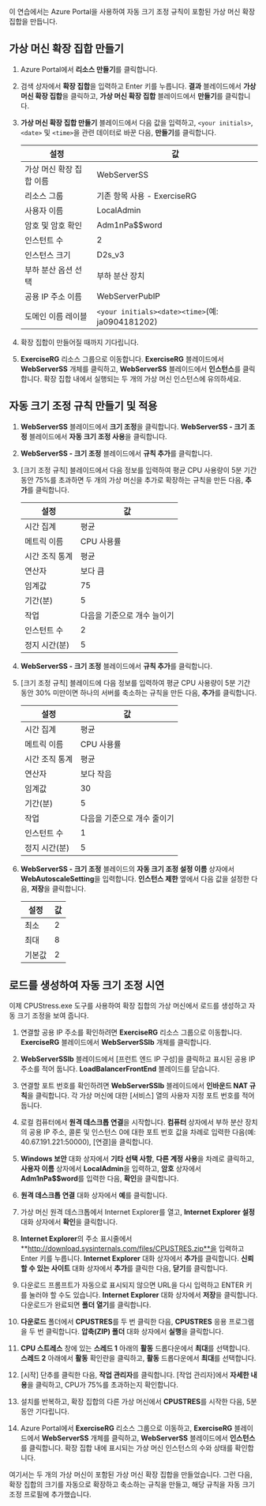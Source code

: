 이 연습에서는 Azure Portal을 사용하여 자동 크기 조정 규칙이 포함된 가상 머신 확장 집합을 만듭니다.

## <a name="create-a-virtual-machine-scale-set"></a>가상 머신 확장 집합 만들기

1. Azure Portal에서 **리소스 만들기**를 클릭합니다.

1. 검색 상자에서 **확장 집합**을 입력하고 Enter 키를 누릅니다. **결과** 블레이드에서 **가상 머신 확장 집합**을 클릭하고, **가상 머신 확장 집합** 블레이드에서 **만들기**를 클릭합니다.

1. **가상 머신 확장 집합 만들기** 블레이드에서 다음 값을 입력하고, `<your initials>`, `<date>` 및 `<time>`을 관련 데이터로 바꾼 다음, **만들기**를 클릭합니다.

    |설정|값|
    |---|---|
    |가상 머신 확장 집합 이름|WebServerSS|
    |리소스 그룹|기존 항목 사용 - ExerciseRG|
    |사용자 이름|LocalAdmin|
    |암호 및 암호 확인|Adm1nPa$$word|
    |인스턴트 수|2|
    |인스턴스 크기|D2s_v3|
    |부하 분산 옵션 선택|부하 분산 장치|
    |공용 IP 주소 이름|WebServerPubIP|
    |도메인 이름 레이블|`<your initials><date><time>`(예: ja0904181202)|

1. 확장 집합이 만들어질 때까지 기다립니다.

1. **ExerciseRG** 리소스 그룹으로 이동합니다. **ExerciseRG** 블레이드에서 **WebServerSS** 개체를 클릭하고, **WebServerSS** 블레이드에서 **인스턴스**를 클릭합니다. 확장 집합 내에서 실행되는 두 개의 가상 머신 인스턴스에 유의하세요.

## <a name="create-and-apply-autoscale-rules"></a>자동 크기 조정 규칙 만들기 및 적용

1. **WebServerSS** 블레이드에서 **크기 조정**을 클릭합니다. **WebServerSS - 크기 조정** 블레이드에서 **자동 크기 조정 사용**을 클릭합니다.

1. **WebServerSS - 크기 조정** 블레이드에서 **규칙 추가**를 클릭합니다.

1. [크기 조정 규칙] 블레이드에서 다음 정보를 입력하여 평균 CPU 사용량이 5분 기간 동안 75%를 초과하면 두 개의 가상 머신을 추가로 확장하는 규칙을 만든 다음, **추가**를 클릭합니다.

    |설정|값|
    |---|---|
    |시간 집계|평균|
    |메트릭 이름|CPU 사용률|
    |시간 조직 통계|평균|
    |연산자|보다 큼|
    |임계값|75|
    |기간(분)|5|
    |작업|다음을 기준으로 개수 늘이기|
    |인스턴트 수|2|
    |정지 시간(분)|5|

1. **WebServerSS - 크기 조정** 블레이드에서 **규칙 추가**를 클릭합니다.

1. [크기 조정 규칙] 블레이드에 다음 정보를 입력하여 평균 CPU 사용량이 5분 기간 동안 30% 미만이면 하나의 서버를 축소하는 규칙을 만든 다음, **추가**를 클릭합니다.

    |설정|값|
    |---|---|
    |시간 집계|평균|
    |메트릭 이름|CPU 사용률|
    |시간 조직 통계|평균|
    |연산자|보다 작음|
    |임계값|30|
    |기간(분)|5|
    |작업|다음을 기준으로 개수 줄이기|
    |인스턴트 수|1|
    |정지 시간(분)|5|

1. **WebServerSS - 크기 조정** 블레이드의 **자동 크기 조정 설정 이름** 상자에서 **WebAutoscaleSetting**을 입력합니다. **인스턴스 제한** 옆에서 다음 값을 설정한 다음, **저장**을 클릭합니다.

    |설정|값|
    |---|---|
    |최소|2|
    |최대|8|
    |기본값|2|

## <a name="generate-load-to-demonstrate-autoscaling"></a>로드를 생성하여 자동 크기 조정 시연

이제 CPUStress.exe 도구를 사용하여 확장 집합의 가상 머신에서 로드를 생성하고 자동 크기 조정을 보여 줍니다.

1. 연결할 공용 IP 주소를 확인하려면 **ExerciseRG** 리소스 그룹으로 이동합니다. **ExerciseRG** 블레이드에서 **WebServerSSlb** 개체를 클릭합니다.

1. **WebServerSSlb** 블레이드에서 [프런트 엔드 IP 구성]을 클릭하고 표시된 공용 IP 주소를 적어 둡니다. **LoadBalancerFrontEnd** 블레이드를 닫습니다.

1. 연결할 포트 번호를 확인하려면 **WebServerSSlb** 블레이드에서 **인바운드 NAT 규칙**을 클릭합니다. 각 가상 머신에 대한 [서비스] 열의 사용자 지정 포트 번호를 적어 둡니다.

1. 로컬 컴퓨터에서 **원격 데스크톱 연결**을 시작합니다. **컴퓨터** 상자에서 부하 분산 장치의 공용 IP 주소, 콜론 및 인스턴스 0에 대한 포트 번호 값을 차례로 입력한 다음(예: 40.67.191.221:50000), [연결]을 클릭합니다.

1. **Windows 보안** 대화 상자에서 **기타 선택 사항**, **다른 계정 사용**을 차례로 클릭하고, **사용자 이름** 상자에서 **LocalAdmin**을 입력하고, **암호** 상자에서 **Adm1nPa$$word**를 입력한 다음, **확인**을 클릭합니다.

1. **원격 데스크톱 연결** 대화 상자에서 **예**를 클릭합니다.

1. 가상 머신 원격 데스크톱에서 Internet Explorer를 열고, **Internet Explorer 설정** 대화 상자에서 **확인**을 클릭합니다.

1. **Internet Explorer**의 주소 표시줄에서 **http://download.sysinternals.com/files/CPUSTRES.zip**을 입력하고 Enter 키를 누릅니다. **Internet Explorer** 대화 상자에서 **추가**를 클릭합니다. **신뢰할 수 있는 사이트** 대화 상자에서 **추가**를 클릭한 다음, **닫기**를 클릭합니다.

1. 다운로드 프롬프트가 자동으로 표시되지 않으면 URL을 다시 입력하고 ENTER 키를 눌러야 할 수도 있습니다. **Internet Explorer** 대화 상자에서 **저장**을 클릭합니다. 다운로드가 완료되면 **폴더 열기**를 클릭합니다.

1. **다운로드** 폴더에서 **CPUSTRES**를 두 번 클릭한 다음, **CPUSTRES** 응용 프로그램을 두 번 클릭합니다. **압축(ZIP) 폴더** 대화 상자에서 **실행**을 클릭합니다.

1. **CPU 스트레스** 창에 있는 **스레드 1** 아래의 **활동** 드롭다운에서 **최대**를 선택합니다. **스레드 2** 아래에서 **활동** 확인란을 클릭하고, **활동** 드롭다운에서 **최대**를 선택합니다.

1. [시작] 단추를 클릭한 다음, **작업 관리자**를 클릭합니다. [작업 관리자]에서 **자세한 내용**을 클릭하고, CPU가 75%를 초과하는지 확인합니다.

1. 설치를 반복하고, 확장 집합의 다른 가상 머신에서 **CPUSTRES**를 시작한 다음, 5분 동안 기다립니다.

1. Azure Portal에서 **ExerciseRG** 리소스 그룹으로 이동하고, **ExerciseRG** 블레이드에서 **WebServerSS** 개체를 클릭하고, **WebServerSS** 블레이드에서 **인스턴스**를 클릭합니다. 확장 집합 내에 표시되는 가상 머신 인스턴스의 수와 상태를 확인합니다.

여기서는 두 개의 가상 머신이 포함된 가상 머신 확장 집합을 만들었습니다. 그런 다음, 확장 집합의 크기를 자동으로 확장하고 축소하는 규칙을 만들고, 해당 규칙을 자동 크기 조정 프로필에 추가했습니다.